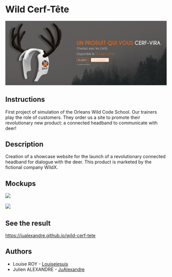 # Wild Cerf-Tête

![](doc/header.png)

## Instructions

First project of simulation of the Orleans Wild Code School.
Our trainers play the role of customers.
They order us a site to promote their revolutionary new product: a connected headband to communicate with deer!

## Description

Creation of a showcase website for the launch of a revolutionary connected headband for dialogue with the deer.
This product is marketed by the fictional company WildX.

## Mockups

![](doc/mockups/001.jpg)

![](doc/mockups/002.jpg)

## See the result

https://jualexandre.github.io/wild-cerf-tete

## Authors

* Louise ROY - [Louisejesuis](https://github.com/Louisejesuis/)
* Julien ALEXANDRE - [JuAlexandre](https://github.com/JuAlexandre/)

